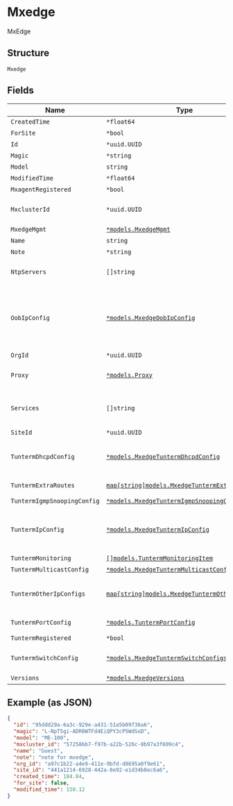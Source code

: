 
# Mxedge

MxEdge

## Structure

`Mxedge`

## Fields

| Name | Type | Tags | Description |
|  --- | --- | --- | --- |
| `CreatedTime` | `*float64` | Optional | - |
| `ForSite` | `*bool` | Optional | - |
| `Id` | `*uuid.UUID` | Optional | - |
| `Magic` | `*string` | Optional | - |
| `Model` | `string` | Required | - |
| `ModifiedTime` | `*float64` | Optional | - |
| `MxagentRegistered` | `*bool` | Optional | - |
| `MxclusterId` | `*uuid.UUID` | Optional | MxCluster this MxEdge belongs to |
| `MxedgeMgmt` | [`*models.MxedgeMgmt`](../../doc/models/mxedge-mgmt.md) | Optional | - |
| `Name` | `string` | Required | - |
| `Note` | `*string` | Optional | - |
| `NtpServers` | `[]string` | Optional | **Constraints**: *Unique Items Required* |
| `OobIpConfig` | [`*models.MxedgeOobIpConfig`](../../doc/models/mxedge-oob-ip-config.md) | Optional | ip configuration of the Mist Edge out-of_band management interface |
| `OrgId` | `*uuid.UUID` | Optional | - |
| `Proxy` | [`*models.Proxy`](../../doc/models/proxy.md) | Optional | Proxy Configuration to talk to Mist |
| `Services` | `[]string` | Optional | list of services to run, tunterm only for now |
| `SiteId` | `*uuid.UUID` | Optional | - |
| `TuntermDhcpdConfig` | [`*models.MxedgeTuntermDhcpdConfig`](../../doc/models/mxedge-tunterm-dhcpd-config.md) | Optional | global and per-VLAN. Property key is the VLAN ID |
| `TuntermExtraRoutes` | [`map[string]models.MxedgeTuntermExtraRoute`](../../doc/models/mxedge-tunterm-extra-route.md) | Optional | Property key is a CIDR |
| `TuntermIgmpSnoopingConfig` | [`*models.MxedgeTuntermIgmpSnoopingConfig`](../../doc/models/mxedge-tunterm-igmp-snooping-config.md) | Optional | - |
| `TuntermIpConfig` | [`*models.MxedgeTuntermIpConfig`](../../doc/models/mxedge-tunterm-ip-config.md) | Optional | ip configuration of the Mist Tunnel interface |
| `TuntermMonitoring` | [`[]models.TuntermMonitoringItem`](../../doc/models/tunterm-monitoring-item.md) | Optional | - |
| `TuntermMulticastConfig` | [`*models.MxedgeTuntermMulticastConfig`](../../doc/models/mxedge-tunterm-multicast-config.md) | Optional | - |
| `TuntermOtherIpConfigs` | [`map[string]models.MxedgeTuntermOtherIpConfig`](../../doc/models/mxedge-tunterm-other-ip-config.md) | Optional | ip configs by VLAN ID. Property key is the VLAN ID |
| `TuntermPortConfig` | [`*models.TuntermPortConfig`](../../doc/models/tunterm-port-config.md) | Optional | ethernet port configurations |
| `TuntermRegistered` | `*bool` | Optional | - |
| `TuntermSwitchConfig` | [`*models.MxedgeTuntermSwitchConfigs`](../../doc/models/mxedge-tunterm-switch-configs.md) | Optional | if custom vlan settings are desired |
| `Versions` | [`*models.MxedgeVersions`](../../doc/models/mxedge-versions.md) | Optional | - |

## Example (as JSON)

```json
{
  "id": "95ddd29a-6a3c-929e-a431-51a5b09f36a6",
  "magic": "L-NpT5gi-ADR8WTFd4EiQPY3cP5WdSoD",
  "model": "ME-100",
  "mxcluster_id": "572586b7-f97b-a22b-526c-8b97a3f609c4",
  "name": "Guest",
  "note": "note for mxedge",
  "org_id": "a97c1b22-a4e9-411e-9bfd-d8695a0f9e61",
  "site_id": "441a1214-6928-442a-8e92-e1d34b8ec6a6",
  "created_time": 184.84,
  "for_site": false,
  "modified_time": 150.12
}
```

